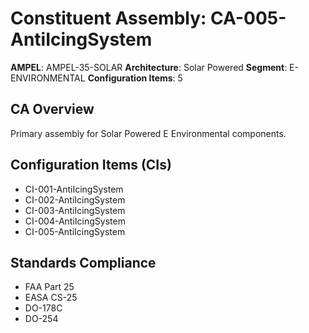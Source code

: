 # Constituent Assembly: CA-005-AntiIcingSystem

**AMPEL**: AMPEL-35-SOLAR
**Architecture**: Solar Powered
**Segment**: E-ENVIRONMENTAL
**Configuration Items**: 5

## CA Overview
Primary assembly for Solar Powered E Environmental components.

## Configuration Items (CIs)
- CI-001-AntiIcingSystem
- CI-002-AntiIcingSystem
- CI-003-AntiIcingSystem
- CI-004-AntiIcingSystem
- CI-005-AntiIcingSystem

## Standards Compliance
- FAA Part 25
- EASA CS-25
- DO-178C
- DO-254
